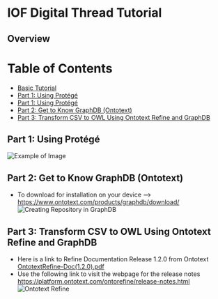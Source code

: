 # IOF Digital Thread Tutorial
## Overview

# Table of Contents
- [Basic Tutorial](#basic-tutorial)
- [Part 1: Using Protégé](#part-1:-using-protégé)
- [Part 1: Using Protégé](#part-1:-using-protégé)
 - [Part 2: Get to Know GraphDB (Ontotext)](#Part-2:-Get-to-Know-GraphDB-(Ontotext))
 - [Part 3: Transform CSV to OWL Using Ontotext Refine and GraphDB](#Part-3:-Transform-CSV-to-OWL-Using-Ontotext-Refine-and-GraphDB)




## Part 1: Using Protégé

![Example of Image](https://github.com/ohio-ontology/IOF-DigitalThread-Tutorial/assets/60668676/0daa33d9-223d-445d-b1ad-883d5003b900)

## Part 2: Get to Know GraphDB (Ontotext)
- To download for installation on your device --> https://www.ontotext.com/products/graphdb/download/
![Creating Repository in GraphDB](https://github.com/ohio-ontology/IOF-DigitalThread-Tutorial/assets/60668676/457e13ef-6881-4624-9433-e6749f6a01f4)

## Part 3: Transform CSV to OWL Using Ontotext Refine and GraphDB
- Here is a link to Refine Documentation Release 1.2.0 from Ontotext [OntotextRefine-Doc(1.2.0).pdf](https://github.com/ohio-ontology/IOF-DigitalThread-Tutorial/files/14017364/OntotextRefine-Doc.1.2.0.pdf)
- Use the following link to visit the webpage for the release notes https://platform.ontotext.com/ontorefine/release-notes.html
![Ontotext Refine](https://github.com/ohio-ontology/IOF-DigitalThread-Tutorial/assets/60668676/e0a19878-4be3-4e8a-94e6-5f89ab13cf0f)
